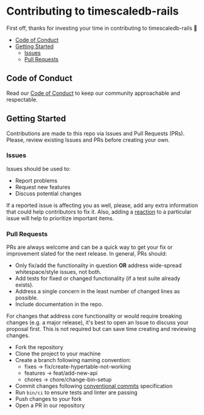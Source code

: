 # Contributing to timescaledb-rails

First off, thanks for investing your time in contributing to timescaledb-rails 🎉

* [Code of Conduct](#code-of-conduct)
* [Getting Started](#getting-started)
    * [Issues](#issues)
    * [Pull Requests](#pull-requests)

## Code of Conduct

Read our [Code of Conduct](./CODE_OF_CONDUCT.md) to keep our community approachable and respectable.

## Getting Started

Contributions are made to this repo via Issues and Pull Requests (PRs). Please, review existing Issues and PRs before creating your own.

### Issues

Issues should be used to:

* Report problems
* Request new features
* Discuss potential changes

If a reported issue is affecting you as well, please, add any extra information that could help contributors to fix it. Also, adding a [reaction](https://github.blog/2016-03-10-add-reactions-to-pull-requests-issues-and-comments/) to a particular issue will help to prioritize important items.

### Pull Requests

PRs are always welcome and can be a quick way to get your fix or improvement slated for the next release. In general, PRs should:

- Only fix/add the functionality in question **OR** address wide-spread whitespace/style issues, not both.
- Add tests for fixed or changed functionality (if a test suite already exists).
- Address a single concern in the least number of changed lines as possible.
- Include documentation in the repo.

For changes that address core functionality or would require breaking changes (e.g. a major release), it's best to open an Issue to discuss your proposal first. This is not required but can save time creating and reviewing changes.

* Fork the repository
* Clone the project to your machine
* Create a branch following naming convention:
  * fixes -> fix/create-hypertable-not-working
  * features -> feat/add-new-api
  * chores -> chore/change-bin-setup
* Commit changes following [conventional commits](https://www.conventionalcommits.org/en/v1.0.0/) specification
* Run `bin/ci` to ensure tests and linter are passing
* Push changes to your fork
* Open a PR in our repository
